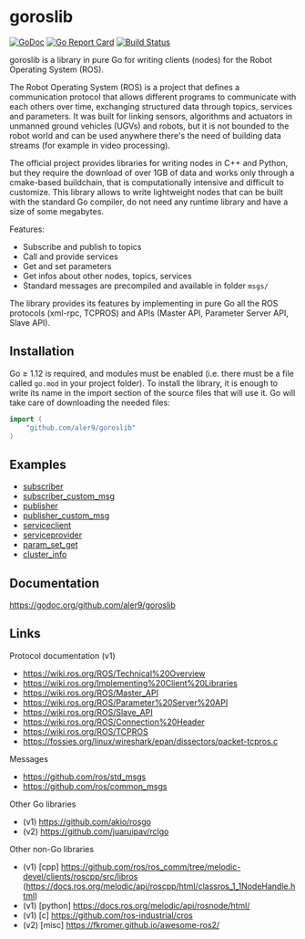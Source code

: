
# goroslib

[![GoDoc](https://godoc.org/github.com/aler9/goroslib?status.svg)](https://godoc.org/github.com/aler9/goroslib)
[![Go Report Card](https://goreportcard.com/badge/github.com/aler9/goroslib)](https://goreportcard.com/report/github.com/aler9/goroslib)
[![Build Status](https://travis-ci.org/aler9/goroslib.svg?branch=master)](https://travis-ci.org/aler9/goroslib)

goroslib is a library in pure Go for writing clients (nodes) for the Robot Operating System (ROS).

The Robot Operating System (ROS) is a project that defines a communication protocol that allows different programs to communicate with each others over time, exchanging structured data through topics, services and parameters. It was built for linking sensors, algorithms and actuators in unmanned ground vehicles (UGVs) and robots, but it is not bounded to the robot world and can be used anywhere there's the need of building data streams (for example in video processing).

The official project provides libraries for writing nodes in C++ and Python, but they require the download of over 1GB of data and works only through a cmake-based buildchain, that is computationally intensive and difficult to customize. This library allows to write lightweight nodes that can be built with the standard Go compiler, do not need any runtime library and have a size of some megabytes.

Features:
* Subscribe and publish to topics
* Call and provide services
* Get and set parameters
* Get infos about other nodes, topics, services
* Standard messages are precompiled and available in folder `msgs/`

The library provides its features by implementing in pure Go all the ROS protocols (xml-rpc, TCPROS) and APIs (Master API, Parameter Server API, Slave API).

## Installation

Go &ge; 1.12 is required, and modules must be enabled (i.e. there must be a file called `go.mod` in your project folder). To install the library, it is enough to write its name in the import section of the source files that will use it. Go will take care of downloading the needed files:
```go
import (
    "github.com/aler9/goroslib"
)
```

## Examples

* [subscriber](example/subscriber.go)
* [subscriber_custom_msg](example/subscriber_custom_msg.go)
* [publisher](example/publisher.go)
* [publisher_custom_msg](example/publisher_custom_msg.go)
* [serviceclient](example/serviceclient.go)
* [serviceprovider](example/serviceprovider.go)
* [param_set_get](example/param_set_get.go)
* [cluster_info](example/cluster_info.go)

## Documentation

https://godoc.org/github.com/aler9/goroslib

## Links

Protocol documentation (v1)
* https://wiki.ros.org/ROS/Technical%20Overview
* https://wiki.ros.org/Implementing%20Client%20Libraries
* https://wiki.ros.org/ROS/Master_API
* https://wiki.ros.org/ROS/Parameter%20Server%20API
* https://wiki.ros.org/ROS/Slave_API
* https://wiki.ros.org/ROS/Connection%20Header
* https://wiki.ros.org/ROS/TCPROS
* https://fossies.org/linux/wireshark/epan/dissectors/packet-tcpros.c

Messages
* https://github.com/ros/std_msgs
* https://github.com/ros/common_msgs

Other Go libraries
* (v1) https://github.com/akio/rosgo
* (v2) https://github.com/juaruipav/rclgo

Other non-Go libraries
* (v1) [cpp] https://github.com/ros/ros_comm/tree/melodic-devel/clients/roscpp/src/libros (https://docs.ros.org/melodic/api/roscpp/html/classros_1_1NodeHandle.html)
* (v1) [python] https://docs.ros.org/melodic/api/rosnode/html/
* (v1) [c] https://github.com/ros-industrial/cros
* (v2) [misc] https://fkromer.github.io/awesome-ros2/

